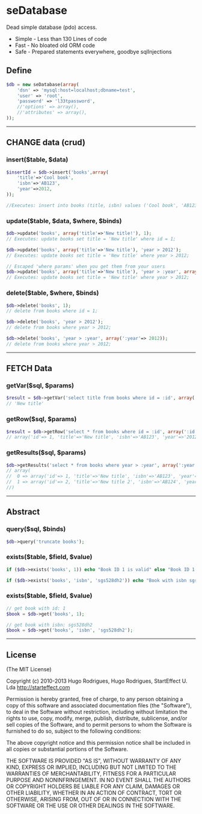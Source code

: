 # seDatabase
Dead simple database (pdo) access.

* Simple - Less than 130 Lines of code
* Fast - No bloated old ORM code
* Safe - Prepared statements everywhere, goodbye sqlInjections


## Define
```php
$db = new seDatabase(array(
	'dsn' => 'mysql:host=localhost;dbname=test',
	'user' => 'root',
	'password' => 'l33tpassword',
	//'options' => array(),
	//'attributes' => array(),
));
```

---

## CHANGE data (crud) 

### insert($table, $data)
```php
$insertId = $db->insert('books',array(
	'title'=>'Cool book',
	'isbn'=>'AB123',
	'year'=>2012,
));

//Executes: insert into books (title, isbn) values ('Cool book', 'AB123');
```


### update($table, $data, $where, $binds)
```php
$db->update('books', array('title'=>'New title!'), 1);
// Executes: update books set title = 'New title' where id = 1;

$db->update('books', array('title'=>'New title'), 'year > 2012');
// Executes: update books set title = 'New title' where year > 2012;

// Escaped 'where params' when you get them from your users
$db->update('books', array('title'=>'New title'), 'year > :year', array(':year'=>2012));
// Executes: update books set title = 'New title' where year > 2012;
```



### delete($table, $where, $binds)
```php
$db->delete('books', 1);
// delete from books where id = 1;

$db->delete('books', 'year > 2012');
// delete from books where year > 2012;

$db->delete('books', 'year > :year', array(':year'=> 2012));
// delete from books where year > 2012;
```


---


## FETCH Data

### getVar($sql, $params)
```php
$result = $db->getVar('select title from books where id = :id', array(':id'=>1));
// 'New title'
```


### getRow($sql, $params)
```php
$result = $db->getRow('select * from books where id = :id', array(':id'=>1));
// array('id'=> 1, 'title'=>'New title', 'isbn'=>'AB123', 'year'=>'2012')
```

### getResults($sql, $params)
```php
$db->getResults('select * from books where year > :year', array(':year'=>2012)); 
// array(
// 	0 => array('id'=> 1, 'title'=>'New title', 'isbn'=>'AB123', 'year'=>'2012'),
// 	1 => array('id'=> 2, 'title'=>'New title 2', 'isbn'=>'AB124', 'year'=>'2012'),
//)
```


---


## Abstract

### query($sql, $binds)
```php
$db->query('truncate books');
```

### exists($table, $field, $value)
```php
if ($db->exists('books', 1)) echo "Book ID 1 is valid" else "Book ID 1 is invalid";

if ($db->exists('books', 'isbn', 'sgs528dh2')) echo "Book with isbn sgs528dh2 exists" else "Can't find that book";
```

### exists($table, $field, $value)
```php
// get book with id: 1
$book = $db->get('books', 1);

// get book with isbn: sgs528dh2
$book = $db->get('books', 'isbn', 'sgs528dh2');
```


---
## License 

(The MIT License)

Copyright (c) 2010-2013 Hugo Rodrigues, Hugo Rodrigues, StartEffect U. Lda
http://starteffect.com

Permission is hereby granted, free of charge, to any person obtaining a copy
of this software and associated documentation files (the "Software"), to deal
in the Software without restriction, including without limitation the rights
to use, copy, modify, merge, publish, distribute, sublicense, and/or sell
copies of the Software, and to permit persons to whom the Software is
furnished to do so, subject to the following conditions:

The above copyright notice and this permission notice shall be included in
all copies or substantial portions of the Software.

THE SOFTWARE IS PROVIDED "AS IS", WITHOUT WARRANTY OF ANY KIND, EXPRESS OR
IMPLIED, INCLUDING BUT NOT LIMITED TO THE WARRANTIES OF MERCHANTABILITY,
FITNESS FOR A PARTICULAR PURPOSE AND NONINFRINGEMENT. IN NO EVENT SHALL THE
AUTHORS OR COPYRIGHT HOLDERS BE LIABLE FOR ANY CLAIM, DAMAGES OR OTHER
LIABILITY, WHETHER IN AN ACTION OF CONTRACT, TORT OR OTHERWISE, ARISING FROM,
OUT OF OR IN CONNECTION WITH THE SOFTWARE OR THE USE OR OTHER DEALINGS IN
THE SOFTWARE.
